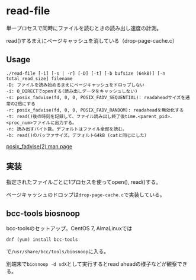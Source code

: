 # read-file

単一プロセスで同時にファイルを読むときの読み出し速度の計測。

read()するまえにページキャッシュを消している（drop-page-cache.c）

## Usage

```
./read-file [-i] [-s | -r] [-D] [-t] [-b bufsize (64kB)] [-n total_read_size] filename
-D: ファイルを読み始めるまえにページキャッシュをドロップしない
-i: O_DIRECTでopenする(読み出しデータをキャッシュしない)
-s: posix_fadvise(fd, 0, 0, POSIX_FADV_SEQUENTIAL): readaheadサイズを通常の2倍にする
-r: posix_fadvise(fd, 0, 0, POSIX_FADV_RANDOM): readaheadを無効化する
-t: read()後の時刻を記録して、ファイル読み出し終了後time.<parent_pid>.<proc_num>ファイルに出力する。
-n: 読み出すバイト数。デフォルトはファイル全部を読む。
-b: read()のバッファサイズ。デフォルト64kB (catと同じにした）
```

[posix_fadvise(2) man page](https://man7.org/linux/man-pages/man2/posix_fadvise.2.html)

## 実装

指定されたファイルごとに1プロセスを使ってopen(), read()する。

ページキャッシュのドロップは``drop-page-cache.c``で実装している。

## bcc-tools biosnoop

bcc-toolsのセットアップ。CentOS 7, AlmaLinuxでは

```
dnf (yum) install bcc-tools
```
で``/usr/share/bcc/tools/biosnoop``に入る。

別端末で``biosnoop -d sdX``として実行するとread aheadの様子などが観察できる。
